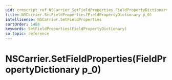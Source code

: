 ```yaml
---
uid: crmscript_ref_NSCarrier_SetFieldProperties_FieldPropertyDictionary_p_0
title: NSCarrier.SetFieldProperties(FieldPropertyDictionary p_0)
intellisense: NSCarrier.SetFieldProperties
sortOrder: 1488
keywords: SetFieldProperties(FieldPropertyDictionary)
so.topic: reference
---
```


# NSCarrier.SetFieldProperties(FieldPropertyDictionary p_0)

